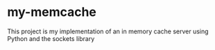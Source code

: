 # my-memcache
This project is my implementation of an in memory cache server using Python and the sockets library
